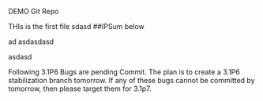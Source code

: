 DEMO Git Repo

THIs is the first file
sdasd
##IPSum below

ad
asdasdasd

asdasd


Following 3.1P6 Bugs are pending Commit. The plan is to create a 3.1P6 stabilization branch tomorrow. If any of these bugs cannot be committed by tomorrow, then please target them for 3.1p7.

